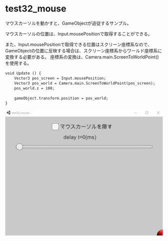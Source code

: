 test32_mouse
====
マウスカーソルを動かすと、GameObjectが追従するサンプル。

マウスカーソルの位置は、Input.mousePositionで取得することができる。

また、Input.mousePositionで取得できる位置はスクリーン座標系なので、
GameObjectの位置に反映する場合は、スクリーン座標系からワールド座標系に変換する必要がある。
座標系の変換は、Camera.main.ScreenToWorldPoint()を使用する。

	void Update () {
        Vector3 pos_screen = Input.mousePosition;
        Vector3 pos_world = Camera.main.ScreenToWorldPoint(pos_screen);
        pos_world.z = 100;
        
        gameObject.transform.position = pos_world;
    }


![img01.gif](img01.gif)
